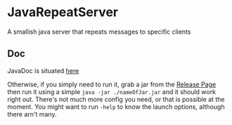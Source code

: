 # JavaRepeatServer
A smallish java server that repeats messages to specific clients

## Doc
JavaDoc is situated [here](https://app-rs-oc-polytech-2020.github.io/JavaRepeatServer/)

Otherwise, if you simply need to run it, grab a jar from the [Release Page] then run it using a simple `java -jar ./nameOfJar.jar` and it should work right out. There's not much more config you need, or that is possible at the moment. You might want to run `-help` to know the launch options, although there arn't many.

[Release Page]:https://github.com/APP-RS-OC-Polytech-2020/JavaRepeatServer/releases
